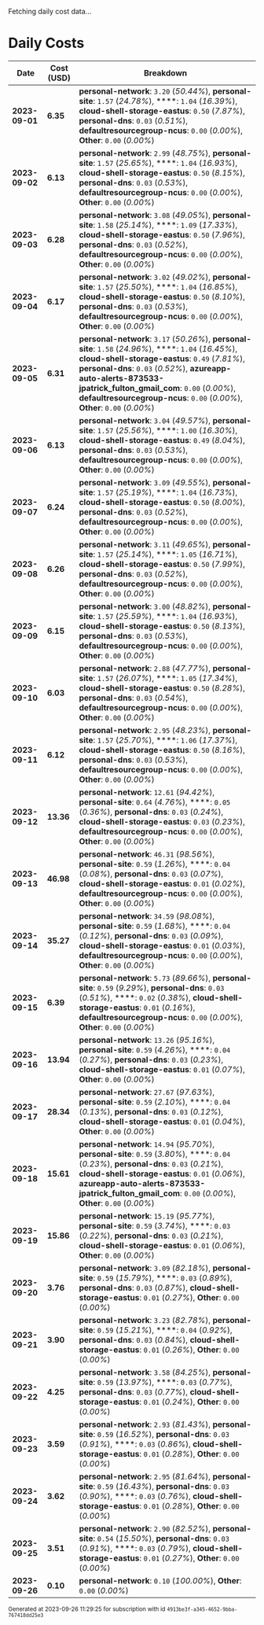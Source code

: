 Fetching daily cost data...
# Daily Costs

| Date | Cost (USD) | Breakdown |
|------|----------------|-----------|
| **2023-09-01** | **6.35** | **personal-network**: `3.20` (_50.44%_), **personal-site**: `1.57` (_24.78%_), ****: `1.04` (_16.39%_), **cloud-shell-storage-eastus**: `0.50` (_7.87%_), **personal-dns**: `0.03` (_0.51%_), **defaultresourcegroup-ncus**: `0.00` (_0.00%_), **Other**: `0.00` (_0.00%_) |
| **2023-09-02** | **6.13** | **personal-network**: `2.99` (_48.75%_), **personal-site**: `1.57` (_25.65%_), ****: `1.04` (_16.93%_), **cloud-shell-storage-eastus**: `0.50` (_8.15%_), **personal-dns**: `0.03` (_0.53%_), **defaultresourcegroup-ncus**: `0.00` (_0.00%_), **Other**: `0.00` (_0.00%_) |
| **2023-09-03** | **6.28** | **personal-network**: `3.08` (_49.05%_), **personal-site**: `1.58` (_25.14%_), ****: `1.09` (_17.33%_), **cloud-shell-storage-eastus**: `0.50` (_7.96%_), **personal-dns**: `0.03` (_0.52%_), **defaultresourcegroup-ncus**: `0.00` (_0.00%_), **Other**: `0.00` (_0.00%_) |
| **2023-09-04** | **6.17** | **personal-network**: `3.02` (_49.02%_), **personal-site**: `1.57` (_25.50%_), ****: `1.04` (_16.85%_), **cloud-shell-storage-eastus**: `0.50` (_8.10%_), **personal-dns**: `0.03` (_0.53%_), **defaultresourcegroup-ncus**: `0.00` (_0.00%_), **Other**: `0.00` (_0.00%_) |
| **2023-09-05** | **6.31** | **personal-network**: `3.17` (_50.26%_), **personal-site**: `1.58` (_24.96%_), ****: `1.04` (_16.45%_), **cloud-shell-storage-eastus**: `0.49` (_7.81%_), **personal-dns**: `0.03` (_0.52%_), **azureapp-auto-alerts-873533-jpatrick_fulton_gmail_com**: `0.00` (_0.00%_), **defaultresourcegroup-ncus**: `0.00` (_0.00%_), **Other**: `0.00` (_0.00%_) |
| **2023-09-06** | **6.13** | **personal-network**: `3.04` (_49.57%_), **personal-site**: `1.57` (_25.56%_), ****: `1.00` (_16.30%_), **cloud-shell-storage-eastus**: `0.49` (_8.04%_), **personal-dns**: `0.03` (_0.53%_), **defaultresourcegroup-ncus**: `0.00` (_0.00%_), **Other**: `0.00` (_0.00%_) |
| **2023-09-07** | **6.24** | **personal-network**: `3.09` (_49.55%_), **personal-site**: `1.57` (_25.19%_), ****: `1.04` (_16.73%_), **cloud-shell-storage-eastus**: `0.50` (_8.00%_), **personal-dns**: `0.03` (_0.52%_), **defaultresourcegroup-ncus**: `0.00` (_0.00%_), **Other**: `0.00` (_0.00%_) |
| **2023-09-08** | **6.26** | **personal-network**: `3.11` (_49.65%_), **personal-site**: `1.57` (_25.14%_), ****: `1.05` (_16.71%_), **cloud-shell-storage-eastus**: `0.50` (_7.99%_), **personal-dns**: `0.03` (_0.52%_), **defaultresourcegroup-ncus**: `0.00` (_0.00%_), **Other**: `0.00` (_0.00%_) |
| **2023-09-09** | **6.15** | **personal-network**: `3.00` (_48.82%_), **personal-site**: `1.57` (_25.59%_), ****: `1.04` (_16.93%_), **cloud-shell-storage-eastus**: `0.50` (_8.13%_), **personal-dns**: `0.03` (_0.53%_), **defaultresourcegroup-ncus**: `0.00` (_0.00%_), **Other**: `0.00` (_0.00%_) |
| **2023-09-10** | **6.03** | **personal-network**: `2.88` (_47.77%_), **personal-site**: `1.57` (_26.07%_), ****: `1.05` (_17.34%_), **cloud-shell-storage-eastus**: `0.50` (_8.28%_), **personal-dns**: `0.03` (_0.54%_), **defaultresourcegroup-ncus**: `0.00` (_0.00%_), **Other**: `0.00` (_0.00%_) |
| **2023-09-11** | **6.12** | **personal-network**: `2.95` (_48.23%_), **personal-site**: `1.57` (_25.70%_), ****: `1.06` (_17.37%_), **cloud-shell-storage-eastus**: `0.50` (_8.16%_), **personal-dns**: `0.03` (_0.53%_), **defaultresourcegroup-ncus**: `0.00` (_0.00%_), **Other**: `0.00` (_0.00%_) |
| **2023-09-12** | **13.36** | **personal-network**: `12.61` (_94.42%_), **personal-site**: `0.64` (_4.76%_), ****: `0.05` (_0.36%_), **personal-dns**: `0.03` (_0.24%_), **cloud-shell-storage-eastus**: `0.03` (_0.23%_), **defaultresourcegroup-ncus**: `0.00` (_0.00%_), **Other**: `0.00` (_0.00%_) |
| **2023-09-13** | **46.98** | **personal-network**: `46.31` (_98.56%_), **personal-site**: `0.59` (_1.26%_), ****: `0.04` (_0.08%_), **personal-dns**: `0.03` (_0.07%_), **cloud-shell-storage-eastus**: `0.01` (_0.02%_), **defaultresourcegroup-ncus**: `0.00` (_0.00%_), **Other**: `0.00` (_0.00%_) |
| **2023-09-14** | **35.27** | **personal-network**: `34.59` (_98.08%_), **personal-site**: `0.59` (_1.68%_), ****: `0.04` (_0.12%_), **personal-dns**: `0.03` (_0.09%_), **cloud-shell-storage-eastus**: `0.01` (_0.03%_), **defaultresourcegroup-ncus**: `0.00` (_0.00%_), **Other**: `0.00` (_0.00%_) |
| **2023-09-15** | **6.39** | **personal-network**: `5.73` (_89.66%_), **personal-site**: `0.59` (_9.29%_), **personal-dns**: `0.03` (_0.51%_), ****: `0.02` (_0.38%_), **cloud-shell-storage-eastus**: `0.01` (_0.16%_), **defaultresourcegroup-ncus**: `0.00` (_0.00%_), **Other**: `0.00` (_0.00%_) |
| **2023-09-16** | **13.94** | **personal-network**: `13.26` (_95.16%_), **personal-site**: `0.59` (_4.26%_), ****: `0.04` (_0.27%_), **personal-dns**: `0.03` (_0.23%_), **cloud-shell-storage-eastus**: `0.01` (_0.07%_), **Other**: `0.00` (_0.00%_) |
| **2023-09-17** | **28.34** | **personal-network**: `27.67` (_97.63%_), **personal-site**: `0.59` (_2.10%_), ****: `0.04` (_0.13%_), **personal-dns**: `0.03` (_0.12%_), **cloud-shell-storage-eastus**: `0.01` (_0.04%_), **Other**: `0.00` (_0.00%_) |
| **2023-09-18** | **15.61** | **personal-network**: `14.94` (_95.70%_), **personal-site**: `0.59` (_3.80%_), ****: `0.04` (_0.23%_), **personal-dns**: `0.03` (_0.21%_), **cloud-shell-storage-eastus**: `0.01` (_0.06%_), **azureapp-auto-alerts-873533-jpatrick_fulton_gmail_com**: `0.00` (_0.00%_), **Other**: `0.00` (_0.00%_) |
| **2023-09-19** | **15.86** | **personal-network**: `15.19` (_95.77%_), **personal-site**: `0.59` (_3.74%_), ****: `0.03` (_0.22%_), **personal-dns**: `0.03` (_0.21%_), **cloud-shell-storage-eastus**: `0.01` (_0.06%_), **Other**: `0.00` (_0.00%_) |
| **2023-09-20** | **3.76** | **personal-network**: `3.09` (_82.18%_), **personal-site**: `0.59` (_15.79%_), ****: `0.03` (_0.89%_), **personal-dns**: `0.03` (_0.87%_), **cloud-shell-storage-eastus**: `0.01` (_0.27%_), **Other**: `0.00` (_0.00%_) |
| **2023-09-21** | **3.90** | **personal-network**: `3.23` (_82.78%_), **personal-site**: `0.59` (_15.21%_), ****: `0.04` (_0.92%_), **personal-dns**: `0.03` (_0.84%_), **cloud-shell-storage-eastus**: `0.01` (_0.26%_), **Other**: `0.00` (_0.00%_) |
| **2023-09-22** | **4.25** | **personal-network**: `3.58` (_84.25%_), **personal-site**: `0.59` (_13.97%_), ****: `0.03` (_0.77%_), **personal-dns**: `0.03` (_0.77%_), **cloud-shell-storage-eastus**: `0.01` (_0.24%_), **Other**: `0.00` (_0.00%_) |
| **2023-09-23** | **3.59** | **personal-network**: `2.93` (_81.43%_), **personal-site**: `0.59` (_16.52%_), **personal-dns**: `0.03` (_0.91%_), ****: `0.03` (_0.86%_), **cloud-shell-storage-eastus**: `0.01` (_0.28%_), **Other**: `0.00` (_0.00%_) |
| **2023-09-24** | **3.62** | **personal-network**: `2.95` (_81.64%_), **personal-site**: `0.59` (_16.43%_), **personal-dns**: `0.03` (_0.90%_), ****: `0.03` (_0.76%_), **cloud-shell-storage-eastus**: `0.01` (_0.28%_), **Other**: `0.00` (_0.00%_) |
| **2023-09-25** | **3.51** | **personal-network**: `2.90` (_82.52%_), **personal-site**: `0.54` (_15.50%_), **personal-dns**: `0.03` (_0.91%_), ****: `0.03` (_0.79%_), **cloud-shell-storage-eastus**: `0.01` (_0.27%_), **Other**: `0.00` (_0.00%_) |
| **2023-09-26** | **0.10** | **personal-network**: `0.10` (_100.00%_), **Other**: `0.00` (_0.00%_) |


<sup>Generated at 2023-09-26 11:29:25 for subscription with id `4913be3f-a345-4652-9bba-767418dd25e3`</sup>
